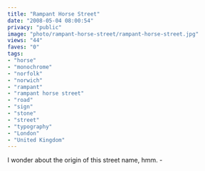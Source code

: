 ```yaml
---
title: "Rampant Horse Street"
date: "2008-05-04 08:00:54"
privacy: "public"
image: "photo/rampant-horse-street/rampant-horse-street.jpg"
views: "44"
faves: "0"
tags:
- "horse"
- "monochrome"
- "norfolk"
- "norwich"
- "rampant"
- "rampant horse street"
- "road"
- "sign"
- "stone"
- "street"
- "typography"
- "London"
- "United Kingdom"
---
```

I wonder about the origin of this street name, hmm. - <a href="/photos/2008/05/04/rampant-horse-street"></a>
